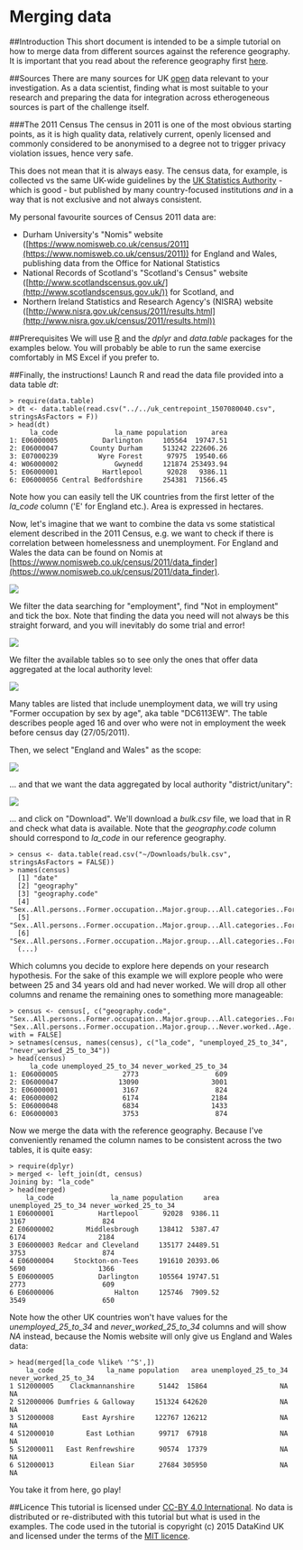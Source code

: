Merging data
============

##Introduction
This short document is intended to be a simple tutorial on how to merge data from different sources against the reference geography. It is important that you read about the reference geography first [here](https://hackpad.com/DataKind-UK-July-DataDive-2015-rrhiXtLhj1W).

##Sources
There are many sources for UK [open](http://opendefinition.org/) data relevant to your investigation. As a data scientist, finding what is most suitable to your research and preparing the data for integration across etherogeneous sources is part of the challenge itself.

###The 2011 Census
The census in 2011 is one of the most obvious starting points, as it is high quality data, relatively current, openly licensed and commonly considered to be anonymised to a degree not to trigger privacy violation issues, hence very safe.

This does not mean that it is always easy. The census data, for example, is collected vs the same UK-wide guidelines by the [UK Statistics Authority](http://www.statisticsauthority.gov.uk/) - which is good - but published by many country-focused institutions _and_ in a way that is not exclusive and not always consistent.

My personal favourite sources of Census 2011 data are:
- Durham University's "Nomis" website ([https://www.nomisweb.co.uk/census/2011](https://www.nomisweb.co.uk/census/2011)) for England and Wales, publishing data from the Office for National Statistics
- National Records of Scotland's "Scotland's Census" website ([http://www.scotlandscensus.gov.uk/](http://www.scotlandscensus.gov.uk/)) for Scotland, and
- Northern Ireland Statistics and Research Agency's (NISRA) website ([http://www.nisra.gov.uk/census/2011/results.html](http://www.nisra.gov.uk/census/2011/results.html))

##Prerequisites
We will use [R](http://www.r-project.org/) and the _dplyr_ and _data.table_ packages  for the examples below. You will probably be able to run the same exercise comfortably in MS Excel if you prefer to.

##Finally, the instructions!
Launch R and read the data file provided into a data table _dt_:

```
> require(data.table)
> dt <- data.table(read.csv("../../uk_centrepoint_1507080040.csv", stringsAsFactors = F))
> head(dt)
     la_code              la_name population      area
1: E06000005           Darlington     105564  19747.51
2: E06000047        County Durham     513242 222606.26
3: E07000239          Wyre Forest      97975  19540.66
4: W06000002              Gwynedd     121874 253493.94
5: E06000001           Hartlepool      92028   9386.11
6: E06000056 Central Bedfordshire     254381  71566.45
```

Note how you can easily tell the UK countries from the first letter of the _la\_code_ column ('E' for England etc.). Area is expressed in hectares.

Now, let's imagine that we want to combine the data vs some statistical element described in the 2011 Census, e.g. we want to check if there is correlation between homelessness and unemployment. For England and Wales the data can be found on Nomis at [https://www.nomisweb.co.uk/census/2011/data_finder](https://www.nomisweb.co.uk/census/2011/data_finder).

![](images/nomis_01.png)

We filter the data searching for "employment", find "Not in employment" and tick the box. Note that finding the data you need will not always be this straight forward, and you will inevitably do some trial and error!

![](images/nomis_02.png)

We filter the available tables so to see only the ones that offer data aggregated at the local authority level:

![](images/nomis_03.png)

Many tables are listed that include unemployment data, we will try using "Former occupation by sex by age", aka table "DC6113EW". The table describes people aged 16 and over who were not in employment the week before census day (27/05/2011).

Then, we select "England and Wales" as the scope:

![](images/nomis_04.png)

... and that we want the data aggregated by local authority "district/unitary":

![](images/nomis_05.png)

... and click on "Download". We'll download a _bulk.csv_ file, we load that in R and check what data is available. Note that the _geography.code_ column should correspond to _la\_code_ in our reference geography.

```
> census <- data.table(read.csv("~/Downloads/bulk.csv", stringsAsFactors = FALSE))
> names(census)
  [1] "date"
  [2] "geography"
  [3] "geography.code"
  [4] "Sex..All.persons..Former.occupation..Major.group...All.categories..Former.occupation..Age..All.categories..Age.16.and.over..measures..Value"
  [5] "Sex..All.persons..Former.occupation..Major.group...All.categories..Former.occupation..Age..Age.16.to.24..measures..Value"
  [6] "Sex..All.persons..Former.occupation..Major.group...All.categories..Former.occupation..Age..Age.25.to.34..measures..Value"
  (...)
```

Which columns you decide to explore here depends on your research hypothesis. For the sake of this example we will explore people who were between 25 and 34 years old and had never worked. We will drop all other columns and rename the remaining ones to something more manageable:

```
> census <- census[, c("geography.code", "Sex..All.persons..Former.occupation..Major.group...All.categories..Former.occupation..Age..Age.25.to.34..measures..Value", "Sex..All.persons..Former.occupation..Major.group...Never.worked..Age..Age.25.to.34..measures..Value"), with = FALSE]
> setnames(census, names(census), c("la_code", "unemployed_25_to_34", "never_worked_25_to_34"))
> head(census)
     la_code unemployed_25_to_34 never_worked_25_to_34
1: E06000005                2773                   609
2: E06000047               13090                  3001
3: E06000001                3167                   824
4: E06000002                6174                  2184
5: E06000048                6834                  1433
6: E06000003                3753                   874
```

Now we merge the data with the reference geography. Because I've conveniently renamed the column names to be consistent across the two tables, it is quite easy:

```
> require(dplyr)
> merged <- left_join(dt, census)
Joining by: "la_code"
> head(merged)
    la_code              la_name population     area unemployed_25_to_34 never_worked_25_to_34
1 E06000001           Hartlepool      92028  9386.11                3167                   824
2 E06000002        Middlesbrough     138412  5387.47                6174                  2184
3 E06000003 Redcar and Cleveland     135177 24489.51                3753                   874
4 E06000004     Stockton-on-Tees     191610 20393.06                5690                  1366
5 E06000005           Darlington     105564 19747.51                2773                   609
6 E06000006               Halton     125746  7909.52                3549                   650
```

Note how the other UK countries won't have values for the _unemployed\_25\_to\_34_ and _never\_worked\_25\_to\_34_ columns and will show _NA_ instead, because the Nomis website will only give us England and Wales data:

```
> head(merged[la_code %like% '^S',])
    la_code             la_name population   area unemployed_25_to_34 never_worked_25_to_34
1 S12000005    Clackmannanshire      51442  15864                  NA                    NA
2 S12000006 Dumfries & Galloway     151324 642620                  NA                    NA
3 S12000008       East Ayrshire     122767 126212                  NA                    NA
4 S12000010        East Lothian      99717  67918                  NA                    NA
5 S12000011   East Renfrewshire      90574  17379                  NA                    NA
6 S12000013         Eilean Siar      27684 305950                  NA                    NA
```

You take it from here, go play!

##Licence
This tutorial is licensed under [CC-BY 4.0 International](https://creativecommons.org/licenses/by/4.0/). No data is distributed or re-distributed with this tutorial but what is used in the examples. The code used in the tutorial is copyright (c) 2015 DataKind UK and licensed under the terms of the [MIT licence](LICENCE.md).

